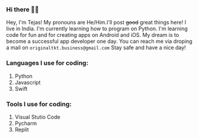 ### Hi there 👋🏻

<!--
**TheOriginalTKT/TheOriginalTKT** is a ✨ _special_ ✨ repository because its `README.md` (this file) appears on your GitHub profile.

Here are some ideas to ge

- 🔭 I’m currently working on a Discord Bot
- 🌱 I’m currently learning ...
- 👯 I’m looking to collaborate on ...
- 🤔 I’m looking for help with ...
- 💬 Ask me about ...
- 📫 How to reach me: ...
- 😄 My Pronouns are He/Him
- ⚡ Fun fact: ...
-->
Hey, I'm Tejas! My pronouns are He/Him.I'll post ~~good~~ great things here! I live in India. I'm currently learning how to program on Python. I'm learning code for fun and for creating apps on Android and iOS. My dream is to become a successful app developer one day. You can reach me via droping a mail on `originaltkt.business@gmail.com` Stay safe and have a nice day!

### Languages I use for coding:

1. Python
2. Javascript
3. Swift

### Tools I use for coding:

1. Visual Stutio Code
2. Pycharm
3. Replit 

